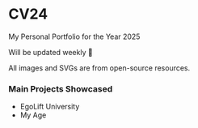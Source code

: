 # CV24

My Personal Portfolio for the Year 2025

Will be updated weekly 📅

All images and SVGs are from open-source resources.

### Main Projects Showcased

- EgoLift University
- My Age

